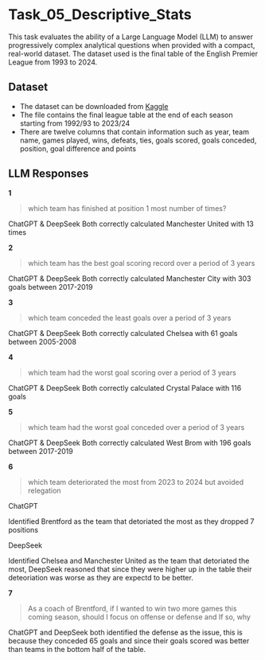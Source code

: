 # Task_05_Descriptive_Stats

This task evaluates the ability of a Large Language Model (LLM) to answer progressively complex analytical questions when provided with a compact, real-world dataset. The dataset used is the final table of the English Premier League from 1993 to 2024.

## Dataset

- The dataset can be downloaded from [Kaggle](https://www.kaggle.com/datasets/evangower/english-premier-league-standings/data/)  
- The file contains the final league table at the end of each season starting from 1992/93 to 2023/24  
- There are twelve columns that contain information such as year, team name, games played, wins, defeats, ties, goals scored, goals conceded, position, goal difference and points  
  
## LLM Responses

**1**
> which team has finished at position 1 most number of times?

ChatGPT & DeepSeek
Both correctly calculated Manchester United with 13 times

**2**
> which team has the best goal scoring record over a period of 3 years

ChatGPT & DeepSeek
Both correctly calculated Manchester City with 303 goals between 2017-2019

**3**
> which team conceded the least goals over a period of 3 years

ChatGPT & DeepSeek
Both correctly calculated Chelsea with 61 goals between 2005-2008

**4**
> which team had the worst goal scoring over a period of 3 years

ChatGPT & DeepSeek
Both correctly calculated Crystal Palace with 116 goals

**5**
> which team had the worst goal conceded over a period of 3 years

ChatGPT & DeepSeek
Both correctly calculated West Brom with 196 goals between 2017-2019

**6**
> which team deteriorated the most from 2023 to 2024 but avoided relegation

ChatGPT 

Identified Brentford as the team that detoriated the most as they dropped 7 positions  

DeepSeek

Identified Chelsea and Manchester United as the team that detoriated the most, DeepSeek reasoned that since they were higher up in the table their deteoriation was worse as they are expectd to be better.


**7**
> As a coach of Brentford, if I wanted to win two more games this coming season, should I focus on offense or defense and If so, why

ChatGPT and DeepSeek both identified the defense as the issue, this is because they conceded 65 goals and since their goals scored was better than teams in the bottom half of the table.








